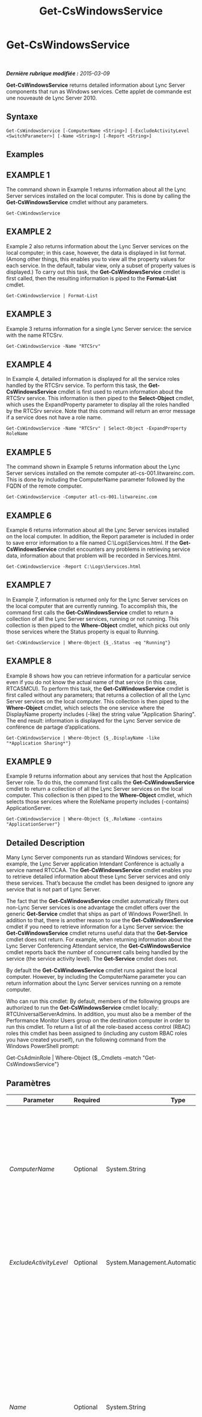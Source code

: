 ﻿---
title: Get-CsWindowsService
TOCTitle: Get-CsWindowsService
ms:assetid: 9b119dac-c3e6-4031-8ae4-972fca1ef728
ms:mtpsurl: https://technet.microsoft.com/fr-fr/library/Gg398803(v=OCS.15)
ms:contentKeyID: 49298302
ms.date: 05/20/2016
mtps_version: v=OCS.15
ms.translationtype: HT
---

# Get-CsWindowsService

 

_**Dernière rubrique modifiée :** 2015-03-09_

**Get-CsWindowsService** returns detailed information about Lync Server components that run as Windows services. Cette applet de commande est une nouveauté de Lync Server 2010.

## Syntaxe

    Get-CsWindowsService [-ComputerName <String>] [-ExcludeActivityLevel <SwitchParameter>] [-Name <String>] [-Report <String>]

## Examples

## EXAMPLE 1

The command shown in Example 1 returns information about all the Lync Server services installed on the local computer. This is done by calling the **Get-CsWindowsService** cmdlet without any parameters.

    Get-CsWindowsService

## EXAMPLE 2

Example 2 also returns information about the Lync Server services on the local computer; in this case, however, the data is displayed in list format. (Among other things, this enables you to view all the property values for each service. In the default, tabular view, only a subset of property values is displayed.) To carry out this task, the **Get-CsWindowsService** cmdlet is first called, then the resulting information is piped to the **Format-List** cmdlet.

    Get-CsWindowsService | Format-List

## EXAMPLE 3

Example 3 returns information for a single Lync Server service: the service with the name RTCSrv.

    Get-CsWindowsService -Name "RTCSrv"

## EXAMPLE 4

In Example 4, detailed information is displayed for all the service roles handled by the RTCSrv service. To perform this task, the **Get-CsWindowsService** cmdlet is first used to return information about the RTCSrv service. This information is then piped to the **Select-Object** cmdlet, which uses the ExpandProperty parameter to display all the roles handled by the RTCSrv service. Note that this command will return an error message if a service does not have a role name.

    Get-CsWindowsService -Name "RTCSrv" | Select-Object -ExpandProperty RoleName

## EXAMPLE 5

The command shown in Example 5 returns information about the Lync Server services installed on the remote computer atl-cs-001.litwareinc.com. This is done by including the ComputerName parameter followed by the FQDN of the remote computer.

    Get-CsWindowsService -Computer atl-cs-001.litwareinc.com

## EXAMPLE 6

Example 6 returns information about all the Lync Server services installed on the local computer. In addition, the Report parameter is included in order to save error information to a file named C:\\Logs\\Services.html. If the **Get-CsWindowsService** cmdlet encounters any problems in retrieving service data, information about that problem will be recorded in Services.html.

    Get-CsWindowsService -Report C:\Logs\Services.html

## EXAMPLE 7

In Example 7, information is returned only for the Lync Server services on the local computer that are currently running. To accomplish this, the command first calls the **Get-CsWindowsService** cmdlet to return a collection of all the Lync Server services, running or not running. This collection is then piped to the **Where-Object** cmdlet, which picks out only those services where the Status property is equal to Running.

    Get-CsWindowsService | Where-Object {$_.Status -eq "Running"}

## EXAMPLE 8

Example 8 shows how you can retrieve information for a particular service even if you do not know the actual name of that service (in this case, RTCASMCU). To perform this task, the **Get-CsWindowsService** cmdlet is first called without any parameters; that returns a collection of all the Lync Server services on the local computer. This collection is then piped to the **Where-Object** cmdlet, which selects the one service where the DisplayName property includes (-like) the string value "Application Sharing". The end result: information is displayed for the Lync Server service de conférence de partage d’applications.

    Get-CsWindowsService | Where-Object {$_.DisplayName -like "*Application Sharing*"}

## EXAMPLE 9

Example 9 returns information about any services that host the Application Server role. To do this, the command first calls the **Get-CsWindowsService** cmdlet to return a collection of all the Lync Server services on the local computer. This collection is then piped to the **Where-Object** cmdlet, which selects those services where the RoleName property includes (-contains) ApplicationServer.

    Get-CsWindowsService | Where-Object {$_.RoleName -contains "ApplicationServer"}

## Detailed Description

Many Lync Server components run as standard Windows services; for example, the Lync Server application Intendant Conférence is actually a service named RTCCAA. The **Get-CsWindowsService** cmdlet enables you to retrieve detailed information about these Lync Server services and only these services. That’s because the cmdlet has been designed to ignore any service that is not part of Lync Server.

The fact that the **Get-CsWindowsService** cmdlet automatically filters out non-Lync Server services is one advantage the cmdlet offers over the generic **Get-Service** cmdlet that ships as part of Windows PowerShell. In addition to that, there is another reason to use the **Get-CsWindowsService** cmdlet if you need to retrieve information for a Lync Server service: the **Get-CsWindowsService** cmdlet returns useful data that the **Get-Service** cmdlet does not return. For example, when returning information about the Lync Server Conferencing Attendant service, the **Get-CsWindowsService** cmdlet reports back the number of concurrent calls being handled by the service (the service activity level). The **Get-Service** cmdlet does not.

By default the **Get-CsWindowsService** cmdlet runs against the local computer. However, by including the ComputerName parameter you can return information about the Lync Server services running on a remote computer.

Who can run this cmdlet: By default, members of the following groups are authorized to run the **Get-CsWindowsService** cmdlet locally: RTCUniversalServerAdmins. In addition, you must also be a member of the Performance Monitor Users group on the destination computer in order to run this cmdlet. To return a list of all the role-based access control (RBAC) roles this cmdlet has been assigned to (including any custom RBAC roles you have created yourself), run the following command from the Windows PowerShell prompt:

Get-CsAdminRole | Where-Object {$\_.Cmdlets –match "Get-CsWindowsService"}

## Paramètres


<table>
<colgroup>
<col style="width: 25%" />
<col style="width: 25%" />
<col style="width: 25%" />
<col style="width: 25%" />
</colgroup>
<thead>
<tr class="header">
<th>Parameter</th>
<th>Required</th>
<th>Type</th>
<th>Description</th>
</tr>
</thead>
<tbody>
<tr class="odd">
<td><p><em>ComputerName</em></p></td>
<td><p>Optional</p></td>
<td><p>System.String</p></td>
<td><p>Name of the remote computer from which service information is to be retrieved; if this parameter is not included, the <strong>Get-CsWindowsService</strong> cmdlet will return information about the Lync Server services running on the local computer. The remote computer should be referenced by using its fully qualified domain name (FQDN); for example, atl-mcs-001.litwareinc.com.</p></td>
</tr>
<tr class="even">
<td><p><em>ExcludeActivityLevel</em></p></td>
<td><p>Optional</p></td>
<td><p>System.Management.Automation.SwitchParameter</p></td>
<td><p>If included, this parameter causes the <strong>Get-CsWindowsService</strong> cmdlet to return only the service status and not the service activity level.</p></td>
</tr>
<tr class="odd">
<td><p><em>Name</em></p></td>
<td><p>Optional</p></td>
<td><p>System.String</p></td>
<td><p>Name of the service you want to return information for. Note that you must use the service name (for example, RTCCAA) and not the service display name. You can only pass a single service name to the Name parameter; in addition you cannot use wildcards in the service name.</p>
<p>Note, too that the <strong>Get-CsWindowsService</strong> cmdlet can only return information for Lync Server services; you cannot use this cmdlet to return information for other Windows services. For those services, you might be able to use the Windows PowerShell <strong>Get-Service</strong> cmdlet.</p>
<p>If you do not include this parameter, the <strong>Get-CsWindowsService</strong> cmdlet will return information about all your Lync Server services.</p></td>
</tr>
<tr class="even">
<td><p><em>Report</em></p></td>
<td><p>Optional</p></td>
<td><p>System.String</p></td>
<td><p>Path to an HTML file where error information can be stored. If this parameter is included, any errors that occur during the running of this cmdlet will be logged to the specified file (for example, C:\Logs\Service_report.html).</p></td>
</tr>
</tbody>
</table>


## Input Types

None. The **Get-CsWindowsService** cmdlet does not accept pipelined input.

## Return Types

The **Get-CsWindowsService** cmdlet returns instances of the Microsoft.Rtc.Management.Deployment.Core.NTService object.

## Voir aussi

#### Autres ressources

[Start-CsWindowsService](start-cswindowsservice.md)  
[Stop-CsWindowsService](stop-cswindowsservice.md)

